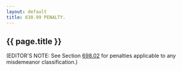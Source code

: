 ```yaml
---
layout: default 
title: 630.99 PENALTY.
---
```


{{ page.title }}
----------------

(EDITOR'S NOTE: See Section [698.02](38e2f631.html) for penalties
applicable to any misdemeanor classification.)
